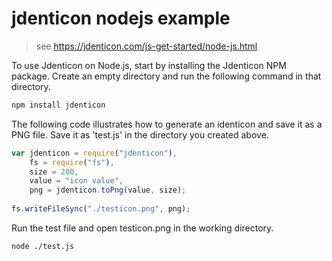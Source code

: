 # jdenticon nodejs example

> see https://jdenticon.com/js-get-started/node-js.html


To use Jdenticon on Node.js, start by installing the Jdenticon NPM package. Create an empty directory and run the following command in that directory.


```bash
npm install jdenticon
```

The following code illustrates how to generate an identicon and save it as a PNG file. Save it as 'test.js' in the directory you created above.

```javascript
var jdenticon = require("jdenticon"),
    fs = require("fs"),
    size = 200,
    value = "icon value",
    png = jdenticon.toPng(value, size);
    
fs.writeFileSync("./testicon.png", png);
```

Run the test file and open testicon.png in the working directory.

```bash
node ./test.js
```
